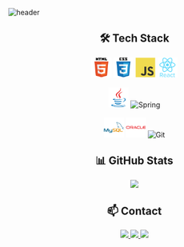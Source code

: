 <!-- 상단 배너 (다크톤 + 대칭) -->

![header](https://capsule-render.vercel.app/api?type=rect&color=0:0f2027,100:2c5364&height=200&section=header&text=DongGu%20Shin%20GitHub&fontSize=60&fontColor=ffffff)



<!-- 기술 스택 -->
<h2 align="center">🛠 Tech Stack</h2>
<p align="center">
  <!-- Frontend -->
  <img src="https://raw.githubusercontent.com/devicons/devicon/master/icons/html5/html5-original-wordmark.svg" alt="HTML5" width="40" height="40"/>
  <img src="https://raw.githubusercontent.com/devicons/devicon/master/icons/css3/css3-original-wordmark.svg" alt="CSS3" width="40" height="40"/>
  <img src="https://raw.githubusercontent.com/devicons/devicon/master/icons/javascript/javascript-original.svg" alt="JavaScript" width="40" height="40"/>
  <img src="https://raw.githubusercontent.com/devicons/devicon/master/icons/react/react-original-wordmark.svg" alt="React" width="40" height="40"/>
  <br/><br/>

  <!-- Backend -->
  <img src="https://raw.githubusercontent.com/devicons/devicon/master/icons/java/java-original.svg" alt="Java" width="40" height="40"/>
  <img src="https://www.vectorlogo.zone/logos/springio/springio-icon.svg" alt="Spring" width="40" height="40"/>
  <br/><br/>

  <!-- Database & Tools -->
  <img src="https://raw.githubusercontent.com/devicons/devicon/master/icons/mysql/mysql-original-wordmark.svg" alt="MySQL" width="40" height="40"/>
  <img src="https://raw.githubusercontent.com/devicons/devicon/master/icons/oracle/oracle-original.svg" alt="Oracle" width="40" height="40"/>
  <img src="https://www.vectorlogo.zone/logos/git-scm/git-scm-icon.svg" alt="Git" width="40" height="40"/>
</p>



<!-- GitHub Stats -->
<h2 align="center">📊 GitHub Stats</h2>
<p align="center">
  <img src="https://github-readme-stats.vercel.app/api?username=shsh99&show_icons=true&theme=light" />
  
</p>


<!-- 연락처 -->
<h2 align="center">📫 Contact</h2>
<p align="center">
  <a href="mailto:ggg9905@naver.com">
    <img src="https://img.shields.io/badge/Naver Mail-ggg9905@naver.com-03C75A?style=flat&logo=naver" />
  </a>
  <a href="mailto:ggg672948@gmail.com">
    <img src="https://img.shields.io/badge/Gmail-ggg672948@gmail.com-D14836?style=flat&logo=gmail" />
  </a>
  <a href="https://github.com/shsh99">
    <img src="https://img.shields.io/badge/GitHub-shsh99-181717?style=flat&logo=github" />
  </a>
</p>


